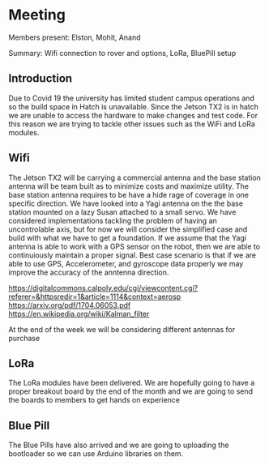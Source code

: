 # Meeting 

Members present: Elston, Mohit, Anand

Summary: Wifi connection to rover and options, LoRa, BluePill setup


## Introduction

Due to Covid 19 the university has limited student campus operations and so the build space in Hatch is unavailable. Since the Jetson TX2 is in hatch we are unable to access the hardware to make changes and test code. For this reason we are trying to tackle other issues such as the WiFi and LoRa modules.


## Wifi

The Jetson TX2 will be carrying a commercial antenna and the base station antenna will be team built as to minimize costs and maximize utility. The base station antenna requires to be have a hide rage of coverage in one specific direction. We have looked into a Yagi antenna on the the base station mounted on a lazy Susan attached to a small servo. We have considered implementations tackling the problem of having an uncontrolable axis, but for now we will consider the simplified case and build with what we have to get a foundation. If we assume that the Yagi antenna is able to work with a GPS sensor on the robot, then we are able to continuiously maintain a proper signal. Best case scenario is that if we are able to use GPS, Accelerometer, and  gyroscope data properly we may improve the accuracy of the anntenna direction.

https://digitalcommons.calpoly.edu/cgi/viewcontent.cgi?referer=&httpsredir=1&article=1114&context=aerosp
https://arxiv.org/pdf/1704.06053.pdf
https://en.wikipedia.org/wiki/Kalman_filter


At the end of the week we will be considering different antennas for purchase


## LoRa

The LoRa modules have been delivered. We are hopefully going to have a proper breakout board by the end of the month and we are going to send the boards to members to get hands on experience


## Blue Pill

The Blue Pills have also arrived and we are going to uploading the bootloader so we can use Arduino libraries on them.










